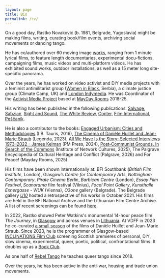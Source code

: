 ```yaml
---
layout: page
title: Bio
permalink: /cv/
---
```


On a good day, Rastko Novaković (b. 1981, Belgrade, Yugoslavia) might be making films, writing, curating book/film events, archiving social movements or dancing tango.

He has co/authored over 60 moving image [works](https://www.rastko.co.uk/all_works/), ranging from 1 minute lyrical films, to feature length documentaries, experimental docu-fictions, campaigning films, music videos and multi-platform videos. He has exhibited sound works, outdoor installations, as well as a 15 meter long site-specific panorama.  
  
Over the years, he has worked on video activist and DIY media projects with a feminist antimilitarist group ([Women in Black](http://zeneucrnom.org/index.php?lang=en), Serbia), a climate justice group (Climate Camp, UK) and [London Indymedia](https://imc.maydayrooms.org/). He was Coordinator of the [Activist Media Project](https://amp.maydayrooms.org/) based at [MayDay Rooms](https://maydayrooms.org/) 2018-25.  

His writing has been published in the following publications: [Salvage](https://salvage.zone/existence-is-a-guerilla-campaign-an-interview-with-james-kelman/), [Sabzian](https://sabzian.be/authors/rastko-novakovic), [Sight and Sound](https://www.bfi.org.uk/sight-and-sound), [The White Review](https://www.thewhitereview.org/), [Conter](https://www.conter.scot/2023/4/10/theatres-of-war-exposing-the-military-entertainment-complex/), [Film International](https://filmint.nu/counter-gravity-the-films-of-heinz-emigholz-book-review-rastko-novakovic/), [Peščanik](https://pescanik.net/author/rastko-novakovic/). 
  
He is also a contributor to the books: [Engaged Urbanism: Cities and Methodologies](https://www.bloomsbury.com/uk/engaged-urbanism-9781784534592/) (I.B. Tauris, 2016), [The Cinema of Danièle Huillet and Jean-Marie Straub](http://www.mhra.org.uk/publications/mi-14) (Legenda, 2023), [All We Have Is the Story: Selected Interviews 1973–2022 - James Kelman](https://pmpress.org.uk/product/all-we-have-is-the-story/) (PM Press, 2024), [Post-Communist Grounds. In Search of the Commons](https://networkcultures.org/blog/publication/out-now-post-communist-grounds-in-search-of-the-commons/) (Institute of Network Cultures, 2025), The Palgrave Encyclopedia of Cultural Heritage and Conflict (Palgrave, 2026)​ and For Peace! (Mayday Rooms, 2025).  
  
His films have been shown internationally at: BFI Southbank (_British Film Institute_, London), Glasgow’s _Centre for Contemporary Arts_, _Nottingham Contemporary_, _Pirate Cinema Berlin_, _Barbican Centre_ (London), _Essay Film Festival_, _Scanorama_ film festival (Vilnius), _Focal Point Gallery_, _Kunsthalle Exnergasse - WUK_ (Vienna),  _O3one_ gallery (Belgrade). The Belgrade gallery [_U10_](http://u10.rs/2021/landscapes-with-a-guilty-conscience/) hosted a retrospective of his works in October 2021. His films are held in the BFI National Archive and the Lithuanian Film Centre Archive. A list of recent screenings can be found [here](https://www.rastko.co.uk/screenings/).  
  
In 2022, Rastko showed Peter Watkins's monumental 14-hour peace film _The Journey_, in [Glasgow](https://www.rastko.co.uk/resan/) and across venues in [Lithuania](https://ltmkm.lt/renginiai/peter-watkins-kelione-perziuros-peter-watkins-the-journey-screenings-06-10-30-10/). At VDFF in 2023 he co-curated [a small season](http://www.vdff.lt/en/festival/2023/program/daniele-huillet-and-jean-marie-straub-film-retrospective) of the films of Danièle Huillet and Jean-Marie Straub. Since 2023, he is the programmer of Glasgow-based [INCLINATIONS Film Club](https://www.rastko.co.uk/inclinations/) screening Scottish premieres of personal, DIY, slow cinema, experimental, queer, poetic, political, confrontational films. It doubles up as a [Book Club](https://www.rastko.co.uk/book-club/). 

As one half of [Rebel Tango](https://www.rastko.co.uk/rebeltango/) he teaches queer tango since 2018.  
  
Over the years, he has been active in the anti-war, housing and trade union movements.  
